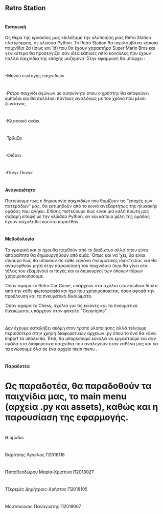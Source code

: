 ## Retro Station 
#
#### Εισαγωγή 

Ως θέμα της εργασίας μας επιλέξαμε την υλοποίηση μίας Retro Station πλατφόρμας, σε γλώσσα Python. To Retro Station θα περιλαμβάνει κάποια παιχνίδια 2d (ίσως και 1d) που θα έχουν χαρακτήρα Super Mario Bros και γενικότερα θα προσεγγίζει σαν ιδέα κάποιες retro κονσόλες που έχουν πολλά παιχνίδια της εποχής μαζεμένα. 
Στην εφαρμογή θα υπάρχει : 
#
 -Μενού επιλογής παιχνιδιών
#
 -Ρέτρο παιχνίδι αγώνων με αυτοκίνητο όπου ο χρήστης θα αποφεύγει εμπόδια και θα συλλέγει πόντους αναλόγως με τον χρόνο που μένει ζωντανός. 
#
 -Κλασσικό σκάκι. 
#
-Τρίλιζα
#
-Φιδάκι. 
#
-Πινγκ Πονγκ
#
#### Αναγκαιότητα 

Πιστεύουμε πως η δημιουργία παιχνιδιών που θυμίζουν τις “εποχές των πατεράδων” μας, θα εκτιμηθούν από το κοινό ανεξαρτήτως της ηλικιακής ομάδας που ανήκει. Επίσης πιστεύουμε πως είναι μια καλή πρώτη μας σοβαρή επαφή με την γλώσσα Python, αν και κάποια μέλη της ομάδας έχουν ασχοληθεί και στο παρελθόν. 
#
#### Μεθοδολογία 

Τα γραφικά και οι ήχοι θα παρθούν από το διαδίκτυο αλλά όπου είναι απαραίτητο θα δημιουργηθούν από εμάς. Όπως και να 'χει, θα είναι σίγουρο πως θα υπακούν σε κάθε κανόνα πνευματικής ιδιοκτησίας και θα αναφερθούν ρητά στην παρουσίασή του παιχνιδιού (που θα γίνει στο τέλος του εξαμήνου) οι πηγές και οι δημιουργοί των όποιων πόρων χρησιμοποιήσουμε.

Όσον αφορά το Retro Car Game, υπάρχουν στα σχόλια στον κώδικα δίπλα από την κάθε φωτογραφία και ήχο που χρησιμοποιείται, όσον αφορά την προέλευση και τα πνευματικά δικαιώματα.

Όσον αφορά το Chess, σχόλια για τις εικόνες και τα πνευματικά δικαιώματα, υπάρχουν στον φάκελο "Copyrights".
#
Δεν έχουμε καταλήξει ακόμη στον τρόπο υλοποίησης αλλά τείνουμε περισσότερο στην χρήση διαφορετικών αρχείων .py όπου το ένα θα κάνει import τα υπόλοιπα. Έτσι, θα μπορέσουμε εύκολα να εργαστούμε και σαν ομάδα στα διαφορετικά παιχνίδια που αναλογούν στον καθένα μας και να τα ενώσουμε όλα σε ένα αρχείο main menu . 
#
#### Παραδοτέα 

#	Ως παραδοτέα, θα παραδοθούν τα παιχνίδια μας, το main menu (αρχεία .py και assets), καθώς και η παρουσίαση της εφαρμογής. 

#

Η ομάδα: 
#
Βαρότσης Άγγελος Π2018118 
#
Παπαθεοδώρου Μαρία-Χριστίνα Π2018027 
#
Τζερεμές Δημήτριος-Χρήστος Π2018105 
#
Μουτσιούνας Παναγιώτης Π2018007 
